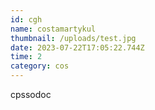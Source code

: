 ```yaml
---
id: cgh
name: costamartykul
thumbnail: /uploads/test.jpg
date: 2023-07-22T17:05:22.744Z
time: 2
category: cos
---
```

c﻿pssodoc